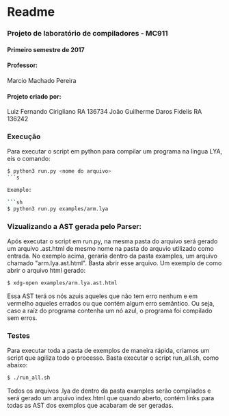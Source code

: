 # Readme

### Projeto de laboratório de compiladores - MC911
#### Primeiro semestre de 2017

#### Professor:
Marcio Machado Pereira

#### Projeto criado por:
Luiz Fernando Cirigliano            RA 136734
João Guilherme Daros Fidelis    RA  136242

### Execução

Para executar o script em python para compilar um programa na lingua LYA, eis o comando:

```sh
$ python3 run.py <nome do arquivo>
```s

Exemplo:

```sh
$ python3 run.py examples/arm.lya
```

### Vizualizando a AST gerada pelo Parser:

Após executar o script em run.py, na mesma pasta do arquivo será gerado um arquivo .ast.html de mesmo nome na pasta do arquvio utilizado como entrada.
No exemplo acima, geraria dentro da pasta examples, um arquivo chamado "arm.lya.ast.html". Basta abrir esse arquivo. Um exemplo de como abrir o arquivo html gerado:

```sh
$ xdg-open examples/arm.lya.ast.html
```

Essa AST terá os nós azuis aqueles que não tem erro nenhum e em vermelho aqueles errados ou que contém algum erro semântico.
Ou seja, caso a raíz do programa contenha um nó azul, o programa foi compilado sem erros.

### Testes

Para executar toda a pasta de exemplos de maneira rápida, criamos um script que agiliza todo o processo.
Basta executar o script run_all.sh, como abaixo:

```sh
$ ./run_all.sh
```

Todos os arquivos .lya de dentro da pasta examples serão compilados e será gerado um arquivo index.html que quando aberto, contém links para todas as AST dos exemplos que acabaram de ser geradas.
